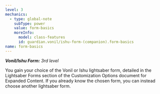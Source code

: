 ```yaml
---
level: 3
mechanics:
  - type: global-note
    subType: power
    value: form-basics
    moreInfo:
      model: class-features
      id: guardian.vonil/ishu-form-(companion).form-basics
name: form-basics
---
```

_**Vonil/Ishu Form:** 3rd level_
You gain your choice of the Vonil or Ishu lightsaber form, detailed in the Lightsaber Forms section of the Customization Options document for Expanded Content. If you already know the chosen form, you can instead choose another lightsaber form.
